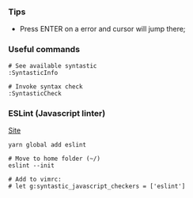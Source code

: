 ### Tips
- Press ENTER on a error and cursor will jump there;

### Useful commands
```shell
# See available syntastic
:SyntasticInfo

# Invoke syntax check
:SyntasticCheck
```

### ESLint (Javascript linter)
[Site](https://eslint.org/)
```shell
yarn global add eslint

# Move to home folder (~/)
eslint --init

# Add to vimrc:
# let g:syntastic_javascript_checkers = ['eslint']
```

